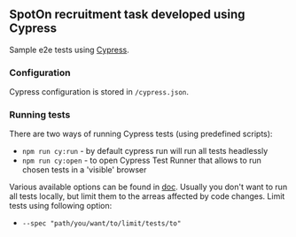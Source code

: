 ## SpotOn recruitment task developed using Cypress

Sample e2e tests using [Cypress](https://www.cypress.io/).

### Configuration

Cypress configuration is stored in `/cypress.json`.

### Running tests

There are two ways of running Cypress tests (using predefined scripts):
- `npm run cy:run` - by default cypress run will run all tests headlessly
- `npm run cy:open` - to open Cypress Test Runner that allows to run chosen tests in a 'visible' browser

Various available options can be found in [doc](https://docs.cypress.io/guides/guides/command-line#cypress-open).
Usually you don't want to run all tests locally, but limit them to the arreas affected by code changes. Limit tests using following option:
- `--spec "path/you/want/to/limit/tests/to"`

